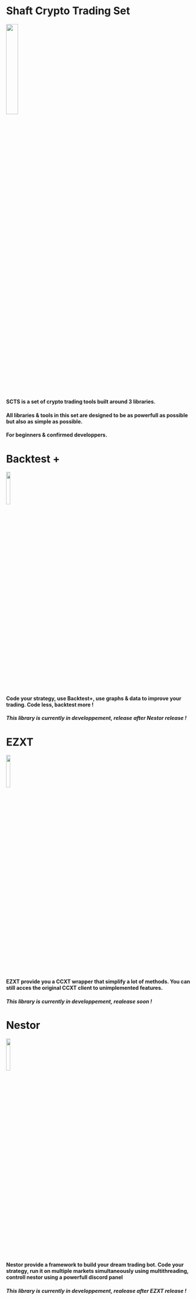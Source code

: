 # Shaft Crypto Trading Set

<img heigh=auto width=25% src="https://github.com/Shaft-3796/Shaft-Crypto-Suit/blob/main/src/SCTS.png">

#

#### SCTS is a set of crypto trading tools built around 3 libraries.

#### All libraries & tools in this set are designed to be as powerfull as possible but also as simple as possible.

#### For beginners & confirmed developpers.

# Backtest +

<img heigh=auto width=15% src="https://github.com/Shaft-3796/Shaft-Crypto-Suit/blob/main/src/BacktestPlus.png">

#### Code your strategy, use Backtest+, use graphs & data to improve your trading. Code less, backtest more !

##### This library is currently in developpement, release after Nestor release !

# EZXT

<img heigh=auto width=15% src="https://github.com/Shaft-3796/Shaft-Crypto-Suit/blob/main/src/Ezxt.png">

#### EZXT provide you a CCXT wrapper that simplify a lot of methods. You can still acces the original CCXT client to unimplemented features.

##### This library is currently in developpement, realease soon !

# Nestor

<img heigh=auto width=15% src="https://github.com/Shaft-3796/Shaft-Crypto-Suit/blob/main/src/Nestor.png">

#### Nestor provide a framework to build your dream trading bot. Code your strategy, run it on multiple markets simultaneously using multithreading, controll nestor using a powerfull discord panel

##### This library is currently in developpement, realease after EZXT release !


